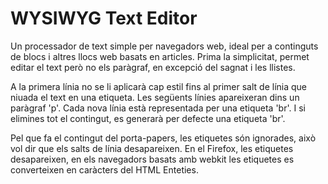 
WYSIWYG Text Editor
===================

Un processador de text simple per navegadors web, ideal per a continguts de
blocs i altres llocs web basats en articles. Prima la simplicitat, permet editar
el text però no els paràgraf, en excepció del sagnat i les llistes.

A la primera línia no se li aplicarà cap estil fins al primer salt de línia que
niuada el text en una etiqueta. Les següents línies apareixeran dins un paràgraf
'p'. Cada nova línia està representada per una etiqueta 'br'. I si elimines tot
el contingut, es generarà per defecte una etiqueta 'br'.

Pel que fa el contingut del porta-papers, les etiquetes són ignorades, això vol
dir que els salts de línia desapareixen. En el Firefox, les etiquetes
desapareixen, en els navegadors basats amb webkit les etiquetes es converteixen
en caràcters del HTML Enteties.

